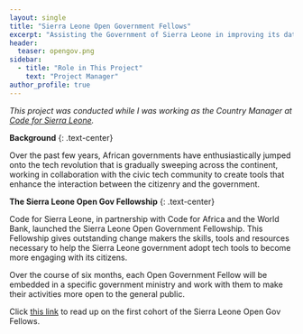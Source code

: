 ```yaml
---
layout: single
title: "Sierra Leone Open Government Fellows"
excerpt: "Assisting the Government of Sierra Leone in improving its data processes via trainining change agents in the civic tech space"
header:
  teaser: opengov.png
sidebar:
  - title: "Role in This Project"
    text: "Project Manager"
author_profile: true
---
```


*This  project was conducted while I was working as the Country Manager at [Code for Sierra Leone](https://codeforsierraleone.org).*


**Background**
{: .text-center}

Over the past few years, African governments have enthusiastically jumped onto 
the tech revolution that is gradually sweeping across the continent, working in
collaboration with the civic tech community to create tools that enhance the 
interaction between the citizenry and the government.


**The Sierra Leone Open Gov Fellowship**
{: .text-center}

Code for Sierra Leone, in partnership with Code for Africa and the World Bank,
launched the Sierra Leone Open Government Fellowship. This Fellowship gives 
outstanding change makers the skills, tools and resources necessary to help 
the Sierra Leone government adopt tech tools to become more engaging with its 
citizens. 

Over the course of six months, each Open Government Fellow will be embedded in 
a specific government ministry and work with them to make their activities more
open to the general public.

Click [this link](https://medium.com/code-for-africa/kickstarting-the-sierra-leone-open-government-fellowship-program-428431e8355d) to read up on the first cohort of the Sierra Leone Open Gov Fellows.
